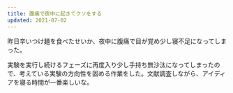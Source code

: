 ```yaml
---
title: 腹痛で夜中に起きてクソをする
updated: 2021-07-02
---
```

昨日辛いつけ麺を食べたせいか、夜中に腹痛で目が覚め少し寝不足になってしまった。

実験を実行し続けるフェーズに再度入り少し手持ち無沙汰になってしまったので、考えている実験の方向性を固める作業をした。文献調査しながら、アイディアを寝る時間が一番楽しいな。

